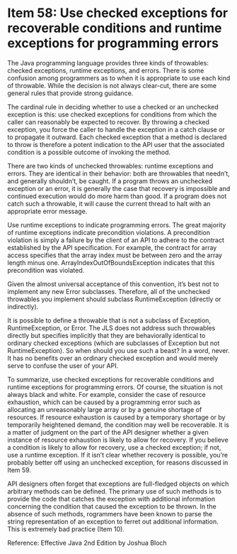# Item 58: Use checked exceptions for recoverable conditions and runtime exceptions for programming errors

The Java programming language provides three kinds of throwables: checked exceptions, runtime exceptions, and errors. There is some confusion among programmers as to when it is appropriate to use each kind of throwable. While the decision is not always clear-cut, there are some general rules that provide strong guidance.

The cardinal rule in deciding whether to use a checked or an unchecked exception is this: use checked exceptions for conditions from which the caller can reasonably be expected to recover. By throwing a checked exception, you force the caller to handle the exception in a catch clause or to propagate it outward. Each checked exception that a method is declared to throw is therefore a potent indication to the API user that the associated condition is a possible outcome
of invoking the method.

There are two kinds of unchecked throwables: runtime exceptions and errors. They are identical in their behavior: both are throwables that needn’t, and generally shouldn’t, be caught. If a program throws an unchecked exception or an error, it is generally the case that recovery is impossible and continued execution would do more harm than good. If a program does not catch such a throwable, it will cause the current thread to halt with an appropriate error message.

Use runtime exceptions to indicate programming errors. The great majority of runtime exceptions indicate precondition violations. A precondition violation is simply a failure by the client of an API to adhere to the contract established by the API specification. For example, the contract for array access specifies that the array index must be between zero and the array length minus one. ArrayIndexOutOfBoundsException indicates that this precondition was violated.

Given the almost universal acceptance of this convention, it’s best not to implement any new Error subclasses. Therefore, all of the unchecked throwables you implement should subclass RuntimeException (directly or indirectly).

It is possible to define a throwable that is not a subclass of Exception, RuntimeException, or Error. The JLS does not address such throwables directly but specifies implicitly that they are behaviorally identical to ordinary checked exceptions (which are subclasses of Exception but not RuntimeException). So when should you use such a beast? In a word, never. It has no benefits over an ordinary checked exception and would merely serve to confuse the user of your API.

To summarize, use checked exceptions for recoverable conditions and runtime exceptions for programming errors. Of course, the situation is not always black and white. For example, consider the case of resource exhaustion, which can be caused by a programming error such as allocating an unreasonably large array or by a genuine shortage of resources. If resource exhaustion is caused by a temporary shortage or by temporarily heightened demand, the condition may well be recoverable. It is a matter of judgment on the part of the API designer whether a given instance of resource exhaustion is likely to allow for recovery. If you believe
a condition is likely to allow for recovery, use a checked exception; if not, use a runtime exception. If it isn’t clear whether recovery is possible, you’re probably better off using an unchecked exception, for reasons discussed in Item 59.

API designers often forget that exceptions are full-fledged objects on which arbitrary methods can be defined. The primary use of such methods is to provide the code that catches the exception with additional information concerning the condition that caused the exception to be thrown. In the absence of such methods, rogrammers have been known to parse the string representation of an exception to ferret out additional information. This is extremely bad practice (Item 10).


Reference: Effective Java 2nd Edition by Joshua Bloch